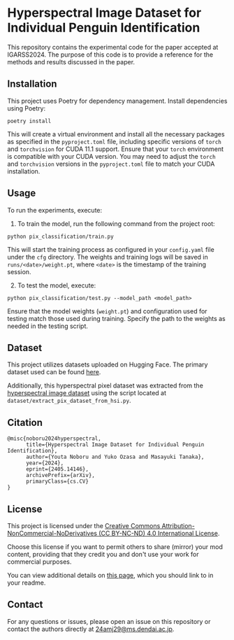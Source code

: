 # Hyperspectral Image Dataset for Individual Penguin Identification



This repository contains the experimental code for the paper accepted at IGARSS2024. The purpose of this code is to provide a reference for the methods and results discussed in the paper.

## Installation

This project uses Poetry for dependency management. Install dependencies using Poetry:

```
poetry install
```
This will create a virtual environment and install all the necessary packages as specified in the `pyproject.toml` file, including specific versions of `torch` and `torchvision` for CUDA 11.1 support. 
Ensure that your `torch` environment is compatible with your CUDA version. 
You may need to adjust the `torch` and `torchvision` versions in the `pyproject.toml` file to match your CUDA installation.

## Usage

To run the experiments, execute:
1. To train the model, run the following command from the project root:
```
python pix_classification/train.py
```
This will start the training process as configured in your `config.yaml` file under the `cfg` directory. 
The weights and training logs will be saved in `runs/<date>/weight.pt`, where `<date>` is the timestamp of the training session.

2. To test the model, execute:
```
python pix_classification/test.py --model_path <model_path>
```
Ensure that the model weights (`weight.pt`) and configuration used for testing match those used during training. 
Specify the path to the weights as needed in the testing script.

## Dataset

This project utilizes datasets uploaded on Hugging Face. The primary dataset used can be found [here](https://huggingface.co/datasets/dekkaiinu/hyper_penguin_pix).

Additionally, this hyperspectral pixel dataset was extracted from the [hyperspectral image dataset](https://huggingface.co/datasets/dekkaiinu/hyper_penguin) using the script located at `dataset/extract_pix_dataset_from_hsi.py`.

## Citation

```
@misc{noboru2024hyperspectral,
      title={Hyperspectral Image Dataset for Individual Penguin Identification}, 
      author={Youta Noboru and Yuko Ozasa and Masayuki Tanaka},
      year={2024},
      eprint={2405.14146},
      archivePrefix={arXiv},
      primaryClass={cs.CV}
}
```

## License

This project is licensed under the [Creative Commons Attribution-NonCommercial-NoDerivatives (CC BY-NC-ND) 4.0 International License](./LICENSE-CC-BY-NC-ND-4.0.md).

Choose this license if you want to permit others to share (mirror) your mod content, providing that they credit you and don't use your work for commercial purposes.

You can view additional details on [this page](https://creativecommons.org/licenses/by-nc-nd/4.0/), which you should link to in your readme.

## Contact

For any questions or issues, please open an issue on this repository or contact the authors directly at [24amj29@ms.dendai.ac.jp](mailto:24amj29@ms.dendai.ac.jp).